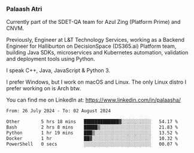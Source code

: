 ### Palaash Atri

Currently part of the SDET-QA team for Azul Zing (Platform Prime) and CNVM. 

Previously, Engineer at L&T Technology Services, working as a Backend Engineer for Halliburton on DecisionSpace (DS365.ai) Platform team, building Java SDKs, microservices and Kubernetes automation, validation and deployment tools using Python.

I speak C++, Java, JavaScript & Python 3.

I prefer Windows, but I work on macOS and Linux. The only Linux distro I prefer working on is Arch btw.

You can find me on LinkedIn at: https://www.linkedin.com/in/palaasha/

<!--START_SECTION:waka-->

```txt
From: 26 July 2024 - To: 02 August 2024

Other        5 hrs 18 mins   █████████████▓░░░░░░░░░░░   54.17 %
Bash         2 hrs 8 mins    █████▒░░░░░░░░░░░░░░░░░░░   21.83 %
Python       1 hr 19 mins    ███▒░░░░░░░░░░░░░░░░░░░░░   13.52 %
Docker       1 hr            ██▓░░░░░░░░░░░░░░░░░░░░░░   10.32 %
PowerShell   0 secs          ░░░░░░░░░░░░░░░░░░░░░░░░░   00.07 %
```

<!--END_SECTION:waka-->

